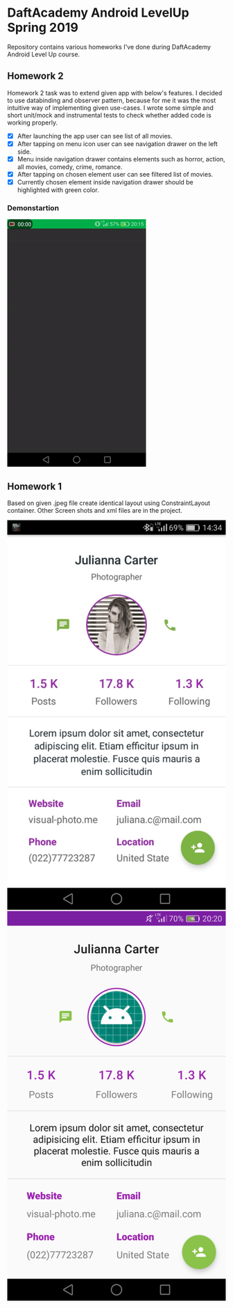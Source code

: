 
# DaftAcademy Android LevelUp Spring 2019
Repository contains various homeworks I've done during DaftAcademy Android Level Up course.

## Homework 2
Homework 2 task was to extend given app with below's features. I decided to use databinding and observer pattern, because for me it was the most intuitive way of implementing given use-cases. I wrote some simple and short unit/mock and instrumental tests to check whether added code is working properly.  
- [x] After launching the app user can see list of all movies.
- [x] After tapping on menu icon user can see navigation drawer on the left side.
- [x] Menu inside navigation drawer contains elements such as horror, action, all movies, comedy, crime, romance.
- [x] After tapping on chosen element user can see filtered list of movies.
- [x] Currently chosen element inside navigation drawer should be highlighted with green color.  

### Demonstartion
![gif](/Screenshots/ezgif.com-video-to-gif.gif)

## Homework 1
Based on given .jpeg file create identical layout using ConstraintLayout container. Other Screen shots and xml files are in the project.

![jpeg](/Screenshots/Screenshot_2019-03-12-14-34-30.png)
![mine](/Screenshots/Screenshot_2019-03-12-20-20-08.png)

